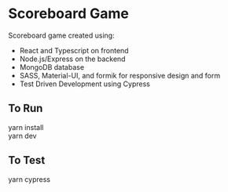 # Scoreboard Game

Scoreboard game created using:

- React and Typescript on frontend
- Node.js/Express on the backend
- MongoDB database
- SASS, Material-UI, and formik for responsive design and form
- Test Driven Development using Cypress

## To Run

yarn install  
yarn dev

## To Test

yarn cypress
